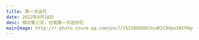```yaml
---
title: 第一次送花
date: 2022年4月18日
desc: 相识第三天，也我第一次送你花
mainImage: http://r.photo.store.qq.com/psc?/V52VDO560CUvuR2C9Vpo3A5YHg4ZqMkk/ruAMsa53pVQWN7FLK88i5vIfgLS.93J*KnFdGCq.Q0*dhbYEhsaRyrlwVwvI8J.gpZfzMoCLwyMk7CAUs.oEFWp9v8g1j7tYOaWO2u3ux14!/r
---
```

